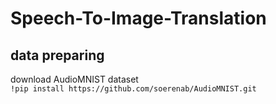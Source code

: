 # Speech-To-Image-Translation

## data preparing 
download AudioMNIST dataset \
`!pip install https://github.com/soerenab/AudioMNIST.git`
